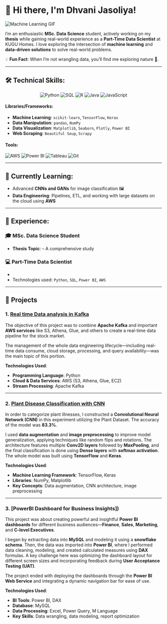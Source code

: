 # 👋 Hi there, I'm Dhvani Jasoliya!

![Machine Learning GIF](https://media.giphy.com/media/L8K62iTDkzGX6/giphy.gif)

I’m an enthusiastic **MSc. Data Science** student, actively working on my **thesis** while gaining real-world experience as a **Part-Time Data Scientist** at KUGU Homes. I love exploring the intersection of **machine learning** and **data-driven solutions** to solve real-world problems.

💡 **Fun Fact**: When I’m not wrangling data, you’ll find me exploring nature 🌲.

---

## 🛠️ **Technical Skills**:

<div align="center">
  
  ![Python](https://img.shields.io/badge/Python-3670A0?style=for-the-badge&logo=python&logoColor=ffdd54)
  ![SQL](https://img.shields.io/badge/SQL-316192?style=for-the-badge&logo=postgresql&logoColor=white)
  ![R](https://img.shields.io/badge/R-276DC3?style=for-the-badge&logo=r&logoColor=white)
  ![Java](https://img.shields.io/badge/Java-ED8B00?style=for-the-badge&logo=java&logoColor=white)
  ![JavaScript](https://img.shields.io/badge/JavaScript-F7DF1E?style=for-the-badge&logo=javascript&logoColor=black)
  
</div>

#### **Libraries/Frameworks**:
- **Machine Learning**: `scikit-learn`, `TensorFlow`, `Keras`
- **Data Manipulation**: `pandas`, `NumPy`
- **Data Visualization**: `Matplotlib`, `Seaborn`, `Plotly`, `Power BI`
- **Web Scraping**: `Beautiful Soup`, `Scrapy`

#### **Tools**:
![AWS](https://img.shields.io/badge/AWS-232F3E?style=for-the-badge&logo=amazonaws&logoColor=white)
![Power BI](https://img.shields.io/badge/Power_BI-F2C811?style=for-the-badge&logo=powerbi&logoColor=black)
![Tableau](https://img.shields.io/badge/Tableau-E97627?style=for-the-badge&logo=tableau&logoColor=white)
![Git](https://img.shields.io/badge/Git-F05032?style=for-the-badge&logo=git&logoColor=white)

---

## 🌱 **Currently Learning**:

- Advanced **CNNs and GANs** for image classification 🖼️
- **Data Engineering**: Pipelines, ETL, and working with large datasets on the cloud using **AWS**

---

## 💼 **Experience**:

### 🎓 **MSc. Data Science Student**
- **Thesis Topic**:  – A comprehensive study

### 💻 **Part-Time Data Scientist**
- 
- Technologies used: `Python`, `SQL`, `Power BI`, `AWS`

---


## 🚀 Projects

### 1. [Real time Data analysis in Kafka](https://github.com/dhwanijasoliya/Real-time-Data-analysis-in-kafka) 
The objective of this project was to combine **Apache Kafka** and important **AWS services** like S3, Athena, Glue, and others to create a real-time data pipeline for the stock market.

The management of the whole data engineering lifecycle—including real-time data consume, cloud storage, processing, and query availability—was the main topic of this portion. 

**Technologies Used**:  
- **Programming Language**: Python  
- **Cloud & Data Services**: AWS (S3, Athena, Glue, EC2)  
- **Stream Processing**: Apache Kafka

---

### 2. [Plant Disease Classification with CNN](https://github.com/dhwanijasoliya/Plant_Disease) 
In order to categorize plant illnesses, I constructed a **Convolutional Neural Network (CNN)** in this experiment utilizing the Plant Dataset. The accuracy of the model was **83.3%**. 

I used **data augmentation** and **image preprocessing** to improve model generalization, applying techniques like random flips and rotations. The architecture features multiple **Conv2D layers** followed by **MaxPooling**, and the final classification is done using **Dense layers** with **softmax activation**. The whole model was built using **TensorFlow** and **Keras**.

**Technologies Used**:  
- **Machine Learning Framework**: TensorFlow, Keras  
- **Libraries**: NumPy, Matplotlib  
- **Key Concepts**: Data augmentation, CNN architecture, image preprocessing

---

### 3. [PowerBI Dashboard for Business Insights])  
This project was about creating powerful and insightful **Power BI dashboards** for different business audiences—**Finance**, **Sales**, **Marketing**, and **C-level Executives**.

I began by extracting data into **MySQL** and modeling it using a **snowflake schema**. Then, the data was imported into **Power BI**, where I performed data cleaning, modeling, and created calculated measures using **DAX** formulas. A key challenge here was optimizing the dashboard layout for different screen sizes and incorporating feedback during **User Acceptance Testing (UAT)**.

The project ended with deploying the dashboards through the **Power BI Web Service** and integrating a dynamic navigation bar for ease of use.

**Technologies Used**:  
- **BI Tools**: Power BI, DAX  
- **Database**: MySQL  
- **Data Processing**: Excel, Power Query, M Language  
- **Key Skills**: Data wrangling, data modeling, report optimization

